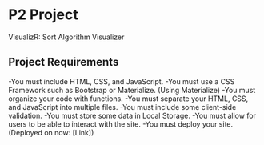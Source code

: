 # P2 Project

VisualizR: Sort Algorithm Visualizer

## Project Requirements
-You must include HTML, CSS, and JavaScript. 
-You must use a CSS Framework such as Bootstrap or Materialize. (Using Materialize)
-You must organize your code with functions.
-You must separate your HTML, CSS, and JavaScript into multiple files.
-You must include some client-side validation.
-You must store some data in Local Storage.
-You must allow for users to be able to interact with the site.
-You must deploy your site. (Deployed on now: [Link])
